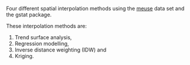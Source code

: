 
Four different spatial interpolation methods using the [meuse](https://search.r-project.org/CRAN/refmans/sp/html/meuse.html) data set and the gstat package. 

These interpolation methods are:
1) Trend surface analysis,
2) Regression modelling,
3) Inverse distance weighting (IDW) and
4) Kriging.
